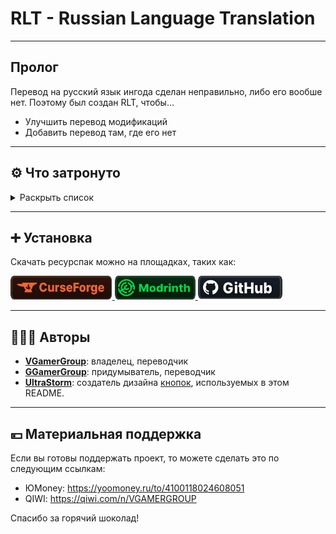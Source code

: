 # RLT - Russian Language Translation

---

## Пролог

Перевод на русский язык ингода сделан неправильно, либо его вообше нет.
Поэтому был создан RLT, чтобы…
* Улучшить перевод модификаций
* Добавить перевод там, где его нет

---

## ⚙️ Что затронуто

<details>
<summary>Раскрыть список</summary>
<br>

### Условные обозначения
* ✅ — перевод опубликован
* 🖋️ — написание перевода

| Модификация | Перевод |
| - | - |
| [Applied Energistics 2](https://www.curseforge.com/minecraft/mc-mods/applied-energistics-2) | ✅ Русский |
| [Additional Additions](https://modrinth.com/mod/addadd) | ✅ Русский |
| [AppleSkin](https://modrinth.com/mod/appleskin) | ✅ Русский |
| [Automatic Tool Swap](https://www.curseforge.com/minecraft/mc-mods/automatic-tool-swap) | ✅ Русский |
| [Better Biome Blend](https://modrinth.com/mod/better-biome-blend) | ✅ Русский |
| [Better Mods Button](https://modrinth.com/mod/better-mods-button) | ✅ Русский |
| [Catalogue](https://www.curseforge.com/minecraft/mc-mods/catalogue) | ✅ Русский |
| [Chat Heads](https://modrinth.com/mod/chat-heads) | ✅ Русский |
| [Configured](https://www.curseforge.com/minecraft/mc-mods/configured) | ✅ Русский |
| [Controlling](https://beta.curseforge.com/minecraft/mc-mods/controlling) | ✅ Русский |
| [Cosmetic Armor Reworked](https://www.curseforge.com/minecraft/mc-mods/cosmetic-armor-reworked) | ✅ Русский |
| [Domestication Innovation](https://www.curseforge.com/minecraft/mc-mods/domestication-innovation) | ✅ Русский | 
| [Enchantment Descriptions](https://www.curseforge.com/minecraft/mc-mods/enchantment-descriptions) | ✅ Русский |
| [EntityCulling](https://modrinth.com/mod/entityculling) | ✅ Русский |
| [Forge](https://files.minecraftforge.net/net/minecraftforge/forge) | ✅ Русский |
| [Lucky Block](https://www.luckyblockmod.com) | ✅ Русский |
| [Mod Menu](https://modrinth.com/mod/modmenu) | ✅ Русский |
| [Raised](https://modrinth.com/mod/raised) | ✅ Русский |
| [Rotten Creatures](https://modrinth.com/mod/rottencreatures) | ✅ Русский |
| [Simple Corinthium](https://www.curseforge.com/minecraft/mc-mods/simple-corinthium) | ✅ Русский |
| [Simple Weapons for Better Combat](https://www.curseforge.com/minecraft/mc-mods/simple-weapons-for-better-combat) | ✅ Русский |
| [Smooth Boot (Fabric)](https://modrinth.com/mod/smoothboot-fabric)<br>[Smooth Boot (Reloaded)](https://modrinth.com/mod/smooth-boot-reloaded) | ✅ Русский |

Список будет пополняться.

</details>

---

## ➕ Установка

Скачать ресурспак можно на площадках, таких как:

</a>
<a href="https://www.curseforge.com/minecraft/texture-packs/mods-ru">
    <img height="38" src="Иконки/curseforge.svg">
</a>
<a href="https://modrinth.com/resourcepack/mods-ru">
    <img height="38" src="Иконки/modrinth.svg">
</a>
<a href="https://github.com/Creators-of-RLT/RLT/releases">
    <img height="38" src="Иконки/github.svg">
</a>

---

## 🧑‍🤝‍🧑 Авторы

* [**VGamerGroup**](https://github.com/RushanM): владелец, переводчик
* [**GGamerGroup**](https://github.com/RushanM): придумыватель, переводчик 
* [**UltraStorm**](https://github.com/intergrav): cоздатель дизайна [кнопок](https://github.com/intergrav/devins-badges), используемых в этом README.

---

## 💴 Материальная поддержка

Если вы готовы поддержать проект, то можете сделать это по следующим ссылкам:

* ЮMoney: <https://yoomoney.ru/to/4100118024608051>
* QIWI: <https://qiwi.com/n/VGAMERGROUP>

Спасибо за горячий шоколад!
